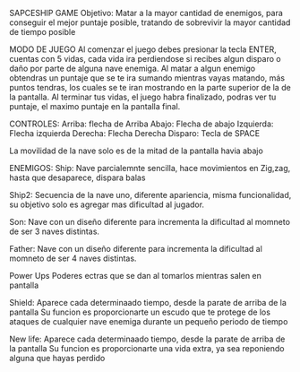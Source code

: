 SAPCESHIP GAME
Objetivo:
Matar a la mayor cantidad de enemigos, para conseguir el mejor puntaje posible, tratando de sobrevivir la mayor cantidad de tiempo posible

MODO DE JUEGO
Al comenzar el juego debes presionar la tecla ENTER, cuentas con 5 vidas, cada vida ira perdiendose si recibes algun disparo o daño por parte de alguna nave enemiga.
Al matar a algun enemigo obtendras un puntaje que se te ira sumando mientras vayas matando, más puntos tendras, los cuales se te iran mostrando en la parte superior de la de la pantalla. 
Al terminar tus vidas, el juego habra finalizado, podras ver tu puntaje, el maximo puntaje en la pantalla final. 

CONTROLES:
Arriba: flecha de Arriba
Abajo: Flecha de abajo
Izquierda: Flecha izquierda
Derecha:  Flecha Derecha
Disparo: Tecla de SPACE

La movilidad de la nave solo es de la mitad de la pantalla havia abajo

ENEMIGOS:
Ship:
Nave parcialemnte sencilla, hace movimientos en Zig,zag, hasta que desaparece, dispara balas

Ship2:
Secuencia de la nave uno, diferente apariencia, misma funcionalidad, su objetivo solo es agregar mas dificultad al jugador.

Son:
Nave con un diseño diferente para incrementa la dificultad al momneto de ser 3 naves distintas.

Father:
Nave con un diseño diferente para incrementa la dificultad al momneto de ser 4 naves distintas.

Power Ups
Poderes ectras que se dan al tomarlos mientras salen en pantalla

Shield:
Aparece cada determinaado tiempo, desde la parate de arriba de la pantalla
Su funcion es proporcionarte un escudo que te protege de los ataques de cualquier nave enemiga durante un pequeño periodo de tiempo

New life:
Aparece cada determinaado tiempo, desde la parate de arriba de la pantalla
Su funcion es proporcionarte una vida extra, ya sea reponiendo alguna que hayas perdido 